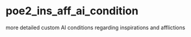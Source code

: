 # poe2_ins_aff_ai_condition
more detailed custom AI conditions regarding inspirations and afflictions
